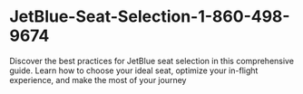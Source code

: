 # JetBlue-Seat-Selection-1-860-498-9674
Discover the best practices for JetBlue seat selection in this comprehensive guide. Learn how to choose your ideal seat, optimize your in-flight experience, and make the most of your journey
